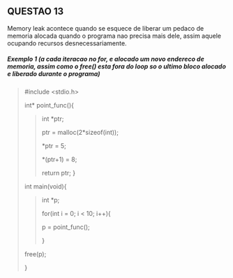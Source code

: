 ## QUESTAO 13


Memory leak acontece quando se esquece de liberar um pedaco de memoria alocada quando o programa nao precisa mais dele, assim aquele ocupando recursos desnecessariamente.


##### Exemplo 1 (a cada iteracao no for, e alocado um novo endereco de memoria, assim como o free() esta fora do loop so o ultimo bloco alocado e liberado durante o programa)

>#include <stdio.h>
>
>int* point_func(){
>
>>    int *ptr;
>>
>>    ptr = malloc(2*sizeof(int));
>>
>>    *ptr = 5;
>>
>>    *(ptr+1) = 8;
>>
>>    return ptr;
>}
>
>int main(void){
>
>>    int *p;
>>
>>    for(int i = 0; i < 10; i++){
>>
>>    p = point_func();
>>
>>    }
>>
>    free(p);
>
>}